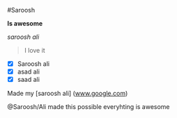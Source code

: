 #Saroosh

__Is awesome__

*saroosh ali*

> I love it

- [x] Saroosh ali
- [x] asad ali
- [x] saad ali

Made my [saroosh ali] (www.google.com) 

@Saroosh/Ali made this possible 
everyhting is awesome



